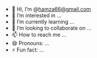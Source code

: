 - 👋 Hi, I’m @hamza66@gmail.com
- 👀 I’m interested in ...
- 🌱 I’m currently learning ...
- 💞️ I’m looking to collaborate on ...
- 📫 How to reach me ...
- 😄 Pronouns: ...
- ⚡ Fun fact: ...

<!---
AymaneMoro/AymaneMoro is a ✨ special ✨ repository because its `README.md` (this file) appears on your GitHub profile.
You can click the Preview link to take a look at your changes.
--->
